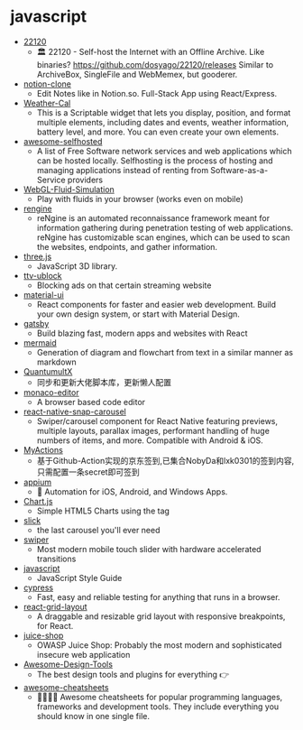 # javascript
- [22120](https://github.com/c9fe/22120)
  - 🏛️ 22120 - Self-host the Internet with an Offline Archive. Like binaries? https://github.com/dosyago/22120/releases Similar to ArchiveBox, SingleFile and WebMemex, but gooderer.
- [notion-clone](https://github.com/konstantinmuenster/notion-clone)
  - Edit Notes like in Notion.so. Full-Stack App using React/Express.
- [Weather-Cal](https://github.com/mzeryck/Weather-Cal)
  - This is a Scriptable widget that lets you display, position, and format multiple elements, including dates and events, weather information, battery level, and more. You can even create your own elements.
- [awesome-selfhosted](https://github.com/awesome-selfhosted/awesome-selfhosted)
  - A list of Free Software network services and web applications which can be hosted locally. Selfhosting is the process of hosting and managing applications instead of renting from Software-as-a-Service providers
- [WebGL-Fluid-Simulation](https://github.com/PavelDoGreat/WebGL-Fluid-Simulation)
  - Play with fluids in your browser (works even on mobile)
- [rengine](https://github.com/yogeshojha/rengine)
  - reNgine is an automated reconnaissance framework meant for information gathering during penetration testing of web applications. reNgine has customizable scan engines, which can be used to scan the websites, endpoints, and gather information.
- [three.js](https://github.com/mrdoob/three.js)
  - JavaScript 3D library.
- [ttv-ublock](https://github.com/odensc/ttv-ublock)
  - Blocking ads on that certain streaming website
- [material-ui](https://github.com/mui-org/material-ui)
  - React components for faster and easier web development. Build your own design system, or start with Material Design.
- [gatsby](https://github.com/gatsbyjs/gatsby)
  - Build blazing fast, modern apps and websites with React
- [mermaid](https://github.com/mermaid-js/mermaid)
  - Generation of diagram and flowchart from text in a similar manner as markdown
- [QuantumultX](https://github.com/w37fhy/QuantumultX)
  - 同步和更新大佬脚本库，更新懒人配置
- [monaco-editor](https://github.com/microsoft/monaco-editor)
  - A browser based code editor
- [react-native-snap-carousel](https://github.com/archriss/react-native-snap-carousel)
  - Swiper/carousel component for React Native featuring previews, multiple layouts, parallax images, performant handling of huge numbers of items, and more. Compatible with Android & iOS.
- [MyActions](https://github.com/sazs34/MyActions)
  - 基于Github-Action实现的京东签到,已集合NobyDa和lxk0301的签到内容,只需配置一条secret即可签到
- [appium](https://github.com/appium/appium)
  - 📱 Automation for iOS, Android, and Windows Apps.
- [Chart.js](https://github.com/chartjs/Chart.js)
  - Simple HTML5 Charts using the <canvas> tag
- [slick](https://github.com/kenwheeler/slick)
  - the last carousel you'll ever need
- [swiper](https://github.com/nolimits4web/swiper)
  - Most modern mobile touch slider with hardware accelerated transitions
- [javascript](https://github.com/airbnb/javascript)
  - JavaScript Style Guide
- [cypress](https://github.com/cypress-io/cypress)
  - Fast, easy and reliable testing for anything that runs in a browser.
- [react-grid-layout](https://github.com/STRML/react-grid-layout)
  - A draggable and resizable grid layout with responsive breakpoints, for React.
- [juice-shop](https://github.com/bkimminich/juice-shop)
  - OWASP Juice Shop: Probably the most modern and sophisticated insecure web application
- [Awesome-Design-Tools](https://github.com/goabstract/Awesome-Design-Tools)
  - The best design tools and plugins for everything 👉
- [awesome-cheatsheets](https://github.com/LeCoupa/awesome-cheatsheets)
  - 👩‍💻👨‍💻 Awesome cheatsheets for popular programming languages, frameworks and development tools. They include everything you should know in one single file.
